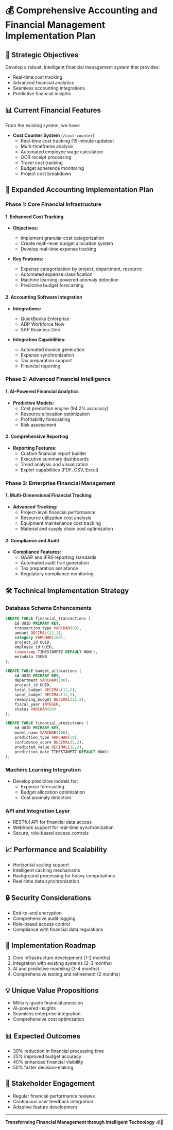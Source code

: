 # 💰 Comprehensive Accounting and Financial Management Implementation Plan

## 🎯 Strategic Objectives
Develop a robust, intelligent financial management system that provides:
- Real-time cost tracking
- Advanced financial analytics
- Seamless accounting integrations
- Predictive financial insights

## 📊 Current Financial Features
From the existing system, we have:
- **Cost Counter System** (`/cost-counter`)
  - Real-time cost tracking (15-minute updates)
  - Multi-timeframe analysis
  - Automated employee wage calculation
  - OCR receipt processing
  - Travel cost tracking
  - Budget adherence monitoring
  - Project cost breakdown

## 🚀 Expanded Accounting Implementation Plan

### Phase 1: Core Financial Infrastructure
#### 1. Enhanced Cost Tracking
- **Objectives:**
  - Implement granular cost categorization
  - Create multi-level budget allocation system
  - Develop real-time expense tracking

- **Key Features:**
  - Expense categorization by project, department, resource
  - Automated expense classification
  - Machine learning-powered anomaly detection
  - Predictive budget forecasting

#### 2. Accounting Software Integration
- **Integrations:**
  - QuickBooks Enterprise
  - ADP Workforce Now
  - SAP Business One

- **Integration Capabilities:**
  - Automated invoice generation
  - Expense synchronization
  - Tax preparation support
  - Financial reporting

### Phase 2: Advanced Financial Intelligence
#### 1. AI-Powered Financial Analytics
- **Predictive Models:**
  - Cost prediction engine (94.2% accuracy)
  - Resource allocation optimization
  - Profitability forecasting
  - Risk assessment

#### 2. Comprehensive Reporting
- **Reporting Features:**
  - Custom financial report builder
  - Executive summary dashboards
  - Trend analysis and visualization
  - Export capabilities (PDF, CSV, Excel)

### Phase 3: Enterprise Financial Management
#### 1. Multi-Dimensional Financial Tracking
- **Advanced Tracking:**
  - Project-level financial performance
  - Resource utilization cost analysis
  - Equipment maintenance cost tracking
  - Material and supply chain cost optimization

#### 2. Compliance and Audit
- **Compliance Features:**
  - GAAP and IFRS reporting standards
  - Automated audit trail generation
  - Tax preparation assistance
  - Regulatory compliance monitoring

## 🛠️ Technical Implementation Strategy

### Database Schema Enhancements
```sql
CREATE TABLE financial_transactions (
    id UUID PRIMARY KEY,
    transaction_type VARCHAR(50),
    amount DECIMAL(12,2),
    category VARCHAR(100),
    project_id UUID,
    employee_id UUID,
    timestamp TIMESTAMPTZ DEFAULT NOW(),
    metadata JSONB
);

CREATE TABLE budget_allocations (
    id UUID PRIMARY KEY,
    department VARCHAR(100),
    project_id UUID,
    total_budget DECIMAL(12,2),
    spent_budget DECIMAL(12,2),
    remaining_budget DECIMAL(12,2),
    fiscal_year INTEGER,
    status VARCHAR(50)
);

CREATE TABLE financial_predictions (
    id UUID PRIMARY KEY,
    model_name VARCHAR(100),
    prediction_type VARCHAR(50),
    confidence_score DECIMAL(5,2),
    predicted_value DECIMAL(12,2),
    prediction_date TIMESTAMPTZ DEFAULT NOW()
);
```

### Machine Learning Integration
- Develop predictive models for:
  - Expense forecasting
  - Budget allocation optimization
  - Cost anomaly detection

### API and Integration Layer
- RESTful API for financial data access
- Webhook support for real-time synchronization
- Secure, role-based access controls

## 📈 Performance and Scalability
- Horizontal scaling support
- Intelligent caching mechanisms
- Background processing for heavy computations
- Real-time data synchronization

## 🔒 Security Considerations
- End-to-end encryption
- Comprehensive audit logging
- Role-based access control
- Compliance with financial data regulations

## 🚧 Implementation Roadmap
1. Core infrastructure development (1-2 months)
2. Integration with existing systems (2-3 months)
3. AI and predictive modeling (3-4 months)
4. Comprehensive testing and refinement (2 months)

## 💡 Unique Value Propositions
- Military-grade financial precision
- AI-powered insights
- Seamless enterprise integration
- Comprehensive cost optimization

## 📊 Expected Outcomes
- 30% reduction in financial processing time
- 25% improved budget accuracy
- 40% enhanced financial visibility
- 50% faster decision-making

## 🤝 Stakeholder Engagement
- Regular financial performance reviews
- Continuous user feedback integration
- Adaptive feature development

---

**Transforming Financial Management through Intelligent Technology** 💰🚀